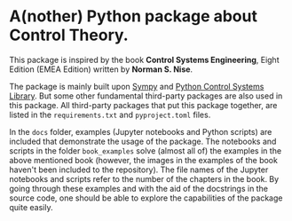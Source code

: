 # A(nother) Python package about Control Theory.

This package is inspired by the book **Control Systems Engineering**, Eight 
Edition (EMEA Edition) written by **Norman S. Nise**. 

The package is mainly built upon  [Sympy](https://www.sympy.org/en/index.html) 
and [Python Control Systems Library](https://github.com/python-control/python-control). 
But some other fundamental third-party packages are also used in this package. 
All third-party packages that put this package together, are listed in the 
`requirements.txt` and `pyproject.toml` files.

In the `docs` folder, examples (Jupyter notebooks and Python scripts) are 
included that demonstrate the usage of the package. The notebooks and scripts in
the folder `book_examples` solve (almost all of) the examples in the above 
mentioned book (however, the images in the examples of the book haven't been 
included to the repository). The file names of the Jupyter notebooks and scripts
refer to the number of the chapters in the book. By going through these examples
and with the aid of the docstrings in the source code, one should be able to 
explore the capabilities of the package quite easily.

